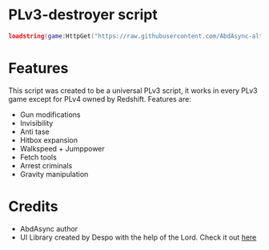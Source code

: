# PLv3-destroyer script
```lua
loadstring(game:HttpGet("https://raw.githubusercontent.com/AbdAsync-alt/PLv3/refs/heads/main/main.lua"))()
```

# Features
This script was created to be a universal PLv3 script, it works in every PLv3 game except for PLv4 owned by Redshift. Features are:
- Gun modifications
- Invisibility
- Anti tase
- Hitbox expansion
- Walkspeed + Jumppower
- Fetch tools
- Arrest criminals
- Gravity manipulation

# Credits
- AbdAsync author
- UI Library created by Despo with the help of the Lord. Check it out [here](https://github.com/depthso/Dear-ReGui)


